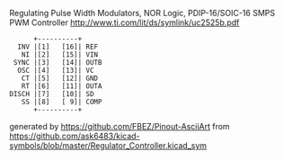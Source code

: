 Regulating Pulse Width Modulators, NOR Logic, PDIP-16/SOIC-16
SMPS PWM Controller
http://www.ti.com/lit/ds/symlink/uc2525b.pdf


	      +----------+
	  INV |[1]   [16]| REF
	   NI |[2]   [15]| VIN
	 SYNC |[3]   [14]| OUTB
	  OSC |[4]   [13]| VC
	   CT |[5]   [12]| GND
	   RT |[6]   [11]| OUTA
	DISCH |[7]   [10]| SD
	   SS |[8]   [ 9]| COMP
	      +----------+


generated by https://github.com/FBEZ/Pinout-AsciiArt from https://github.com/ask6483/kicad-symbols/blob/master/Regulator_Controller.kicad_sym